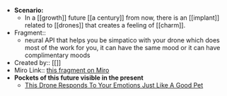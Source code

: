 - **Scenario:**
    - In a [[growth]] future [[a century]] from now, there is an [[implant]] related to [[drones]] that creates a feeling of [[charm]].
- Fragment:: 
    - neural API that helps you be simpatico with your drone which does most of the work for you, it can have the same mood or it can have complimentary moods
- Created by:: [[]]
- Miro Link:: [this fragment on Miro](https://miro.com/app/board/o9J_kpEmVVk=/?moveToWidget=3074457348942644218&cot=11)
- **Pockets of this future visible in the present**
    - [This Drone Responds To Your Emotions Just Like A Good Pet](https://www.fastcompany.com/90131060/this-drone-responds-to-your-emotions-just-like-a-good-pet)
